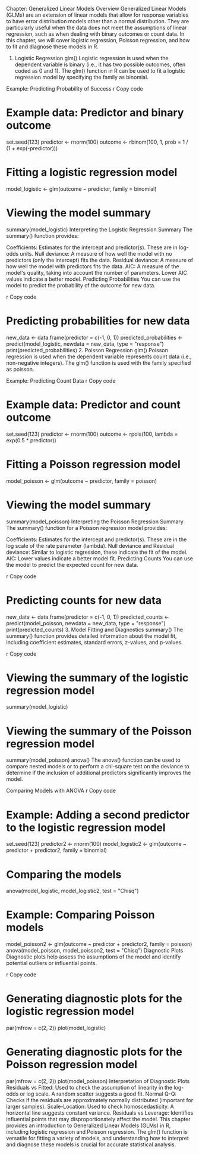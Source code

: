 Chapter: Generalized Linear Models
Overview
Generalized Linear Models (GLMs) are an extension of linear models that allow for response variables to have error distribution models other than a normal distribution. They are particularly useful when the data does not meet the assumptions of linear regression, such as when dealing with binary outcomes or count data. In this chapter, we will cover logistic regression, Poisson regression, and how to fit and diagnose these models in R.

1. Logistic Regression
glm()
Logistic regression is used when the dependent variable is binary (i.e., it has two possible outcomes, often coded as 0 and 1). The glm() function in R can be used to fit a logistic regression model by specifying the family as binomial.

Example: Predicting Probability of Success
r
Copy code
# Example data: Predictor and binary outcome
set.seed(123)
predictor <- rnorm(100)
outcome <- rbinom(100, 1, prob = 1 / (1 + exp(-predictor)))

# Fitting a logistic regression model
model_logistic <- glm(outcome ~ predictor, family = binomial)

# Viewing the model summary
summary(model_logistic)
Interpreting the Logistic Regression Summary
The summary() function provides:

Coefficients: Estimates for the intercept and predictor(s). These are in log-odds units.
Null deviance: A measure of how well the model with no predictors (only the intercept) fits the data.
Residual deviance: A measure of how well the model with predictors fits the data.
AIC: A measure of the model's quality, taking into account the number of parameters. Lower AIC values indicate a better model.
Predicting Probabilities
You can use the model to predict the probability of the outcome for new data.

r
Copy code
# Predicting probabilities for new data
new_data <- data.frame(predictor = c(-1, 0, 1))
predicted_probabilities <- predict(model_logistic, newdata = new_data, type = "response")
print(predicted_probabilities)
2. Poisson Regression
glm()
Poisson regression is used when the dependent variable represents count data (i.e., non-negative integers). The glm() function is used with the family specified as poisson.

Example: Predicting Count Data
r
Copy code
# Example data: Predictor and count outcome
set.seed(123)
predictor <- rnorm(100)
outcome <- rpois(100, lambda = exp(0.5 * predictor))

# Fitting a Poisson regression model
model_poisson <- glm(outcome ~ predictor, family = poisson)

# Viewing the model summary
summary(model_poisson)
Interpreting the Poisson Regression Summary
The summary() function for a Poisson regression model provides:

Coefficients: Estimates for the intercept and predictor(s). These are in the log scale of the rate parameter (lambda).
Null deviance and Residual deviance: Similar to logistic regression, these indicate the fit of the model.
AIC: Lower values indicate a better model fit.
Predicting Counts
You can use the model to predict the expected count for new data.

r
Copy code
# Predicting counts for new data
new_data <- data.frame(predictor = c(-1, 0, 1))
predicted_counts <- predict(model_poisson, newdata = new_data, type = "response")
print(predicted_counts)
3. Model Fitting and Diagnostics
summary()
The summary() function provides detailed information about the model fit, including coefficient estimates, standard errors, z-values, and p-values.

r
Copy code
# Viewing the summary of the logistic regression model
summary(model_logistic)

# Viewing the summary of the Poisson regression model
summary(model_poisson)
anova()
The anova() function can be used to compare nested models or to perform a chi-square test on the deviance to determine if the inclusion of additional predictors significantly improves the model.

Comparing Models with ANOVA
r
Copy code
# Example: Adding a second predictor to the logistic regression model
set.seed(123)
predictor2 <- rnorm(100)
model_logistic2 <- glm(outcome ~ predictor + predictor2, family = binomial)

# Comparing the models
anova(model_logistic, model_logistic2, test = "Chisq")

# Example: Comparing Poisson models
model_poisson2 <- glm(outcome ~ predictor + predictor2, family = poisson)
anova(model_poisson, model_poisson2, test = "Chisq")
Diagnostic Plots
Diagnostic plots help assess the assumptions of the model and identify potential outliers or influential points.

r
Copy code
# Generating diagnostic plots for the logistic regression model
par(mfrow = c(2, 2))
plot(model_logistic)

# Generating diagnostic plots for the Poisson regression model
par(mfrow = c(2, 2))
plot(model_poisson)
Interpretation of Diagnostic Plots
Residuals vs Fitted: Used to check the assumption of linearity in the log-odds or log scale. A random scatter suggests a good fit.
Normal Q-Q: Checks if the residuals are approximately normally distributed (important for larger samples).
Scale-Location: Used to check homoscedasticity. A horizontal line suggests constant variance.
Residuals vs Leverage: Identifies influential points that may disproportionately affect the model.
This chapter provides an introduction to Generalized Linear Models (GLMs) in R, including logistic regression and Poisson regression. The glm() function is versatile for fitting a variety of models, and understanding how to interpret and diagnose these models is crucial for accurate statistical analysis.


